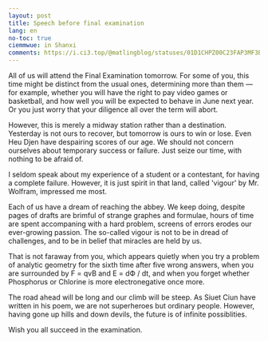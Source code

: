 ```yaml
---
layout: post
title: Speech before final examination
lang: en
no-toc: true
ciemmwue: in Shanxi
comments: https://i.ci3.top/@matlingblog/statuses/01D1CHPZ00C23FAP3MF3BH4JFM
---
```


All of us will attend the Final Examination tomorrow. For some of you, this time might be distinct from the usual ones, determining more than them — for example, whether you will have the right to pay video games or basketball, and how well you will be expected to behave in June next year. Or you just worry that your diligence all over the term will abort.

<!--more-->

However, this is merely a midway station rather than a destination. Yesterday is not ours to recover, but tomorrow is ours to win or lose. Even Heu Djen have despairing scores of our age. We should not concern ourselves about temporary success or failure. Just seize our time, with nothing to be afraid of.

I seldom speak about my experience of a student or a contestant, for having a complete failure. However, it is just spirit in that land, called 'vigour' by Mr. Wolfram, impressed me most.

Each of us have a dream of reaching the abbey. We keep doing, despite pages of drafts are brimful of strange graphes and formulae, hours of time are spent accompaning with a hard problem, screens of errors erodes our ever-growing passion. The so-called vigour is not to be in dread of challenges, and to be in belief that miracles are held by us.

That is not faraway from you, which appears quietly when you try a problem of analytic geometry for the sixth time after five wrong answers, when you are surrounded by F = qvB and E = dФ / dt, and when you forget whether Phosphorus or Chlorine is more electronegative once more.

The road ahead will be long and our climb will be steep. As Siuet Ciun have written in his poem, we are not superheroes but ordinary people. However, having gone up hills and down devils, the future is of infinite possiblities.

Wish you all succeed in the examination.

